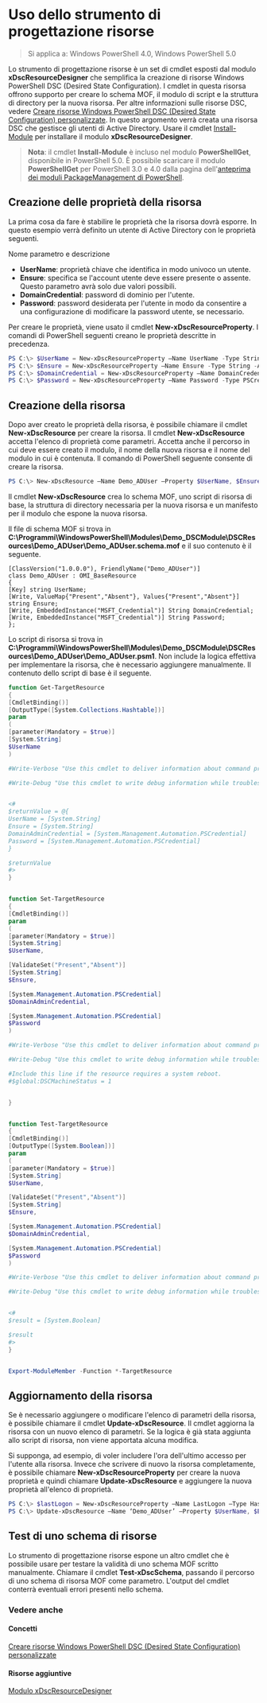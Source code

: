 # Uso dello strumento di progettazione risorse

> Si applica a: Windows PowerShell 4.0, Windows PowerShell 5.0

Lo strumento di progettazione risorse è un set di cmdlet esposti dal modulo **xDscResourceDesigner** che semplifica la creazione di risorse Windows PowerShell DSC (Desired State Configuration). I cmdlet in questa risorsa offrono supporto per creare lo schema MOF, il modulo di script e la struttura di directory per la nuova risorsa. Per altre informazioni sulle risorse DSC, vedere [Creare risorse Windows PowerShell DSC (Desired State Configuration) personalizzate](authoringResource.md).
In questo argomento verrà creata una risorsa DSC che gestisce gli utenti di Active Directory.
Usare il cmdlet [Install-Module](https://technet.microsoft.com/en-us/library/dn807162.aspx) per installare il modulo **xDscResourceDesigner**.

>**Nota**: il cmdlet **Install-Module** è incluso nel modulo **PowerShellGet**, disponibile in PowerShell 5.0. È possibile scaricare il modulo **PowerShellGet** per PowerShell 3.0 e 4.0 dalla pagina dell'[anteprima dei moduli PackageManagement di PowerShell](https://www.microsoft.com/en-us/download/details.aspx?id=49186).

## Creazione delle proprietà della risorsa
La prima cosa da fare è stabilire le proprietà che la risorsa dovrà esporre. In questo esempio verrà definito un utente di Active Directory con le proprietà seguenti.
 
Nome parametro e descrizione
* **UserName**: proprietà chiave che identifica in modo univoco un utente.
* **Ensure**: specifica se l'account utente deve essere presente o assente. Questo parametro avrà solo due valori possibili.
* **DomainCredential**: password di dominio per l'utente.
* **Password**: password desiderata per l'utente in modo da consentire a una configurazione di modificare la password utente, se necessario.

Per creare le proprietà, viene usato il cmdlet **New-xDscResourceProperty**. I comandi di PowerShell seguenti creano le proprietà descritte in precedenza.

```powershell
PS C:\> $UserName = New-xDscResourceProperty –Name UserName -Type String -Attribute Key
PS C:\> $Ensure = New-xDscResourceProperty –Name Ensure -Type String -Attribute Write –ValidateSet “Present”, “Absent”
PS C:\> $DomainCredential = New-xDscResourceProperty –Name DomainCredential-Type PSCredential -Attribute Write
PS C:\> $Password = New-xDscResourceProperty –Name Password -Type PSCredential -Attribute Write
```

## Creazione della risorsa

Dopo aver creato le proprietà della risorsa, è possibile chiamare il cmdlet **New-xDscResource** per creare la risorsa. Il cmdlet **New-xDscResource** accetta l'elenco di proprietà come parametri. Accetta anche il percorso in cui deve essere creato il modulo, il nome della nuova risorsa e il nome del modulo in cui è contenuta. Il comando di PowerShell seguente consente di creare la risorsa.

```powershell
PS C:\> New-xDscResource –Name Demo_ADUser –Property $UserName, $Ensure, $DomainCredential, $Password –Path ‘C:\Program Files\WindowsPowerShell\Modules’ –ModuleName Demo_DSCModule
```

Il cmdlet **New-xDscResource** crea lo schema MOF, uno script di risorsa di base, la struttura di directory necessaria per la nuova risorsa e un manifesto per il modulo che espone la nuova risorsa.

Il file di schema MOF si trova in **C:\Programmi\WindowsPowerShell\Modules\Demo_DSCModule\DSCResources\Demo_ADUser\Demo_ADUser.schema.mof** e il suo contenuto è il seguente.

```
[ClassVersion("1.0.0.0"), FriendlyName("Demo_ADUser")]
class Demo_ADUser : OMI_BaseResource
{
[Key] string UserName;
[Write, ValueMap{"Present","Absent"}, Values{"Present","Absent"}] string Ensure;
[Write, EmbeddedInstance("MSFT_Credential")] String DomainCredential;
[Write, EmbeddedInstance("MSFT_Credential")] String Password;
};
```

Lo script di risorsa si trova in **C:\Programmi\WindowsPowerShell\Modules\Demo_DSCModule\DSCResources\Demo_ADUser\Demo_ADUser.psm1**. Non include la logica effettiva per implementare la risorsa, che è necessario aggiungere manualmente. Il contenuto dello script di base è il seguente.

```powershell
function Get-TargetResource
{
[CmdletBinding()]
[OutputType([System.Collections.Hashtable])]
param
(
[parameter(Mandatory = $true)]
[System.String]
$UserName
)

#Write-Verbose "Use this cmdlet to deliver information about command processing."

#Write-Debug "Use this cmdlet to write debug information while troubleshooting."


<#
$returnValue = @{
UserName = [System.String]
Ensure = [System.String]
DomainAdminCredential = [System.Management.Automation.PSCredential]
Password = [System.Management.Automation.PSCredential]
}

$returnValue
#>
}


function Set-TargetResource
{
[CmdletBinding()]
param
(
[parameter(Mandatory = $true)]
[System.String]
$UserName,

[ValidateSet("Present","Absent")]
[System.String]
$Ensure,

[System.Management.Automation.PSCredential]
$DomainAdminCredential,

[System.Management.Automation.PSCredential]
$Password
)

#Write-Verbose "Use this cmdlet to deliver information about command processing."

#Write-Debug "Use this cmdlet to write debug information while troubleshooting."

#Include this line if the resource requires a system reboot.
#$global:DSCMachineStatus = 1


}


function Test-TargetResource
{
[CmdletBinding()]
[OutputType([System.Boolean])]
param
(
[parameter(Mandatory = $true)]
[System.String]
$UserName,

[ValidateSet("Present","Absent")]
[System.String]
$Ensure,

[System.Management.Automation.PSCredential]
$DomainAdminCredential,

[System.Management.Automation.PSCredential]
$Password
)

#Write-Verbose "Use this cmdlet to deliver information about command processing."

#Write-Debug "Use this cmdlet to write debug information while troubleshooting."


<#
$result = [System.Boolean]

$result
#>
}


Export-ModuleMember -Function *-TargetResource
```

## Aggiornamento della risorsa

Se è necessario aggiungere o modificare l'elenco di parametri della risorsa, è possibile chiamare il cmdlet **Update-xDscResource**. Il cmdlet aggiorna la risorsa con un nuovo elenco di parametri. Se la logica è già stata aggiunta allo script di risorsa, non viene apportata alcuna modifica.

Si supponga, ad esempio, di voler includere l'ora dell'ultimo accesso per l'utente alla risorsa. Invece che scrivere di nuovo la risorsa completamente, è possibile chiamare **New-xDscResourceProperty** per creare la nuova proprietà e quindi chiamare **Update-xDscResource** e aggiungere la nuova proprietà all'elenco di proprietà.

```powershell
PS C:\> $lastLogon = New-xDscResourceProperty –Name LastLogon –Type Hashtable –Attribute Write –Description “For mapping users to their last log on time”
PS C:\> Update-xDscResource –Name ‘Demo_ADUser’ –Property $UserName, $Ensure, $DomainCredential, $Password, $lastLogon -Force
```

## Test di uno schema di risorse

Lo strumento di progettazione risorse espone un altro cmdlet che è possibile usare per testare la validità di uno schema MOF scritto manualmente. Chiamare il cmdlet **Test-xDscSchema**, passando il percorso di uno schema di risorsa MOF come parametro. L'output del cmdlet conterrà eventuali errori presenti nello schema.

### Vedere anche

#### Concetti
[Creare risorse Windows PowerShell DSC (Desired State Configuration) personalizzate](authoringResource.md)

#### Risorse aggiuntive
[Modulo xDscResourceDesigner](https://powershellgallery.com/packages/xDscResourceDesigner)
<!--HONumber=Feb16_HO4-->
